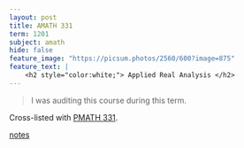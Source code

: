 ```yaml
---
layout: post
title: AMATH 331
term: 1201
subject: amath
hide: false
feature_image: "https://picsum.photos/2560/600?image=875"
feature_text: |
    <h2 style="color:white;"> Applied Real Analysis </h2>
---
```



 > I was auditing this course during this term.

 Cross-listed with [PMATH 331](/20-01/PMATH331/).


[notes](/pdfs/1201/amath331.pdf)
